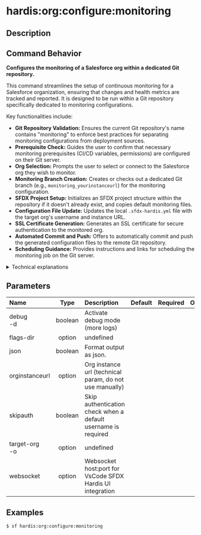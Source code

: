 <!-- This file has been generated with command 'sf hardis:doc:plugin:generate'. Please do not update it manually or it may be overwritten -->
# hardis:org:configure:monitoring

## Description


## Command Behavior

**Configures the monitoring of a Salesforce org within a dedicated Git repository.**

This command streamlines the setup of continuous monitoring for a Salesforce organization, ensuring that changes and health metrics are tracked and reported. It is designed to be run within a Git repository specifically dedicated to monitoring configurations.

Key functionalities include:

- **Git Repository Validation:** Ensures the current Git repository's name contains "monitoring" to enforce best practices for separating monitoring configurations from deployment sources.
- **Prerequisite Check:** Guides the user to confirm that necessary monitoring prerequisites (CI/CD variables, permissions) are configured on their Git server.
- **Org Selection:** Prompts the user to select or connect to the Salesforce org they wish to monitor.
- **Monitoring Branch Creation:** Creates or checks out a dedicated Git branch (e.g., `monitoring_yourinstanceurl`) for the monitoring configuration.
- **SFDX Project Setup:** Initializes an SFDX project structure within the repository if it doesn't already exist, and copies default monitoring files.
- **Configuration File Update:** Updates the local `.sfdx-hardis.yml` file with the target org's username and instance URL.
- **SSL Certificate Generation:** Generates an SSL certificate for secure authentication to the monitored org.
- **Automated Commit and Push:** Offers to automatically commit and push the generated configuration files to the remote Git repository.
- **Scheduling Guidance:** Provides instructions and links for scheduling the monitoring job on the Git server.

<details markdown="1">
<summary>Technical explanations</summary>

The command's technical implementation involves a series of Git operations, file system manipulations, and Salesforce CLI interactions:

- **Git Operations:** Utilizes `ensureGitRepository`, `getGitRepoName`, `execCommand` (for `git add`, `git stash`), `ensureGitBranch`, and `gitAddCommitPush` to manage the Git repository, branches, and commits.
- **Interactive Prompts:** Employs the `prompts` library to interact with the user for confirmations and selections.
- **File System Management:** Uses `fs-extra` for copying default monitoring files (`defaults/monitoring`) and managing the SFDX project structure.
- **Salesforce CLI Integration:** Calls `sf project generate` to create a new SFDX project and uses `promptOrg` for Salesforce org authentication and selection.
- **Configuration Management:** Updates the `.sfdx-hardis.yml` file using `setInConfigFile` to store org-specific monitoring configurations.
- **SSL Certificate Generation:** Leverages `generateSSLCertificate` to create the necessary SSL certificates for JWT-based authentication to the Salesforce org.
- **External Tool Integration:** Requires `openssl` to be installed on the system for SSL certificate generation.
- **WebSocket Communication:** Uses `WebSocketClient.sendRunSfdxHardisCommandMessage` to restart the command in VS Code if the default org changes, and `WebSocketClient.sendRefreshStatusMessage` to update the status.
</details>


## Parameters

|Name|Type|Description|Default|Required|Options|
|:---|:--:|:----------|:-----:|:------:|:-----:|
|debug<br/>-d|boolean|Activate debug mode (more logs)||||
|flags-dir|option|undefined||||
|json|boolean|Format output as json.||||
|orginstanceurl|option|Org instance url (technical param, do not use manually)||||
|skipauth|boolean|Skip authentication check when a default username is required||||
|target-org<br/>-o|option|undefined||||
|websocket|option|Websocket host:port for VsCode SFDX Hardis UI integration||||

## Examples

```shell
$ sf hardis:org:configure:monitoring
```


